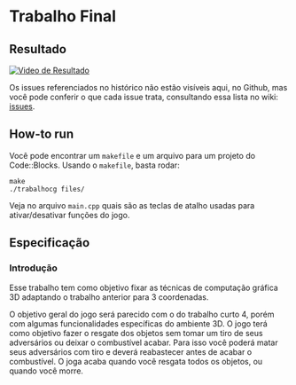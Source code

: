# **Trabalho Final**

## Resultado

[![Video de Resultado](http://i.imgur.com/NZOGiQS.png)](https://youtu.be/Hj6N9eORpkY)

Os issues referenciados no histórico não estão visíveis aqui, no Github, mas você pode conferir o que cada issue trata, consultando essa lista no wiki: [issues](https://github.com/rodrigoberriel/computacao-grafica-2015-2/wiki/Issues).

## How-to run

Você pode encontrar um `makefile` e um arquivo para um projeto do Code::Blocks. Usando o `makefile`, basta rodar:

    make
    ./trabalhocg files/

Veja no arquivo `main.cpp` quais são as teclas de atalho usadas para ativar/desativar funções do jogo.

## Especificação

### Introdução
Esse trabalho tem como objetivo fixar as técnicas de computação gráfica 3D adaptando o trabalho anterior
para 3 coordenadas.

O objetivo geral do jogo será parecido com o do trabalho curto 4, porém com algumas funcionalidades
específicas do ambiente 3D. O jogo terá como objetivo fazer o resgate dos objetos sem tomar um tiro de
seus adversários ou deixar o combustível acabar. Para isso você poderá matar seus adversários com tiro e
deverá reabastecer antes de acabar o combustível. O joga acaba quando você resgata todos os objetos, ou
quando você morre.

O aluno deverá implementar um programa que transforme o trabalho curto 4 em 3D. O trabalho deverá ser
implementado em C++ (ou C) usando as bibliotecas gráficas OpenGL e GLUT (freeglut)..

### Especificação das Funcionalidades

Ao rodar, o programa deverá ler, de um arquivo de configurações (denominado “config.xml”), as
configurações necessárias para suas tarefas. O arquivo de configurações deverá estar no formato xml e
será fornecido juntamente com a especificação do trabalho. A localização do arquivo “config.xml” será
fornecida pela linha de comando ao chamar o programa. Por exemplo, se o arquivo estiver dentro de uma
pasta chamada “Test1” localizada na raiz, basta chamar o programa com “/Test1/” como argumento. As
informações contidas nesse arquivo servirão para ler o arquivo input contendo as informações da arena.
Esse trabalho utilizará as tags já especificadas nos trabalhos anteriores.

Após ler as informações do arquivo de configurações, o programa deverá carregar os elementos da arena
do arquivo do tipo input respectivo e um helicóptero verde ao invés de um círculo verde, helicópteros
vermelhos ao invés de círculos vermelhos, esferas azuis, ou outros objetos a seu gosto, ao invés dos
círculos azuis, e um retângulo cinza. A janela de visualização deverá ter 500x500 pixels.

##### Arena

Assim como no trabalho curto 4, o programa deverá criar uma arena virtual, porém desta vez em 3D. O
plano x e y terá informações idênticas às lidas do arquivo "input" (assim como os trabalhos anteriores). A
altura da arena, z, deverá ser 5 vezes a altura do helicóptero (a ser definido adiante).

##### Helicóptero
O helicóptero deverá ter os mesmos componentes dos trabalhos anteriores (base, hélice e canhão). Utilize
a criatividade para construir o helicóptero! Ele continuará sendo delimitado pelo círculo definido no
”input”, porém agora ao invés de ser envolvido por um círculo, ele será envolvido por uma esfera de raio
igual ao do círculo. Portanto, o helicóptero deverá estar contido nessa esfera. Perceba que essa esfera é
“virtual”, ela serve apenas para calcular a colisão e não deve ser mostrado na tela. A hélice deverá girar
seguindo os mesmos princípios dos trabalhos anteriores. O canhão também deverá seguir os mesmos
princípios dos trabalhos anteriores, porém ele poderá se mover em 3D. Isto é, ele poderá ir de -45° a
+45°, de um lado para o outro, e de 0° a -45°, horizontal para baixo, do helicóptero. Mexer o mouse na
vertical para cima, move o canhão para cima. Mexer o mouse na vertical para baixo, move o canhão para
baixo. Mexer o mouse na horizontal para esquerda, gira o canhão no sentido anti-horário quando visto de
cima. Mexer o mouse na horizontal para direita, gira o canhão no sentido horário quando visto de cima. O
botão esquerdo faz o tanque atirar.

##### Pousar e Decolar
Utilize agora as teclas “+” e “-” para subir e descer o helicóptero respectivamente. Ao encostar no chão o
helicóptero passará para o estado pousado e ao sair do chão passará para o estado voando.

##### Helicópteros Inimigos
Cada helicóptero adversário deverá ficar se movendo aleatoriamente (algoritmo de livre escolha do aluno,
e pode ser o mesmo do trabalho anterior) e de tempos em tempos (utilizar o parâmetro “freqTiro”) apontar
para a direção do jogador e atirar. Cada helicóptero inimigo deverá ser inicializado em uma altura de voo
diferente do outro (aleatória e de escolha do aluno).

##### Aparência do Jogo
Deverão ser utilizados os conceitos de iluminação e textura. O jogo deverá conter pelo menos 2 modelos
diferentes de luz (pontual, direcional ou spot). As paredes, o chão e o teto da arena deverão ser
texturizados, assim como o corpo do helicóptero. O aluno está livre para escolher as texturas e também
poderá utilizar luzes adicionais. Usa a criatividade!

##### Reabastecimento
O reabastecimento deverá seguir os conceitos do trabalho anterior.

##### Resgate de Objetos
Os objetos para resgate deverão estar posicionados estaticamente no chão da arena. Para resgatar os
objetos, basta verificar se a esfera “virtual” representando o jogador está tocando a esfera “virtual”
representando o objeto a ser resgatado.

##### Câmeras
O jogo deverá implementar 3 tipos de visões que poderão ser trocadas com os botões numéricos do
teclado (1, 2 e 3). O botão 1 (opção padrão) deverá acionar uma câmera perspectiva posicionada no
cockpit do helicóptero e olhando para frente (up apontando para o teto). O botão 2 deverá acionar uma
câmera perspectiva posicionada em cima do canhão e olhando na direção do canhão (up apontando para o
teto). O botão 3 deverá acionar uma câmera perspectiva posicionada inicialmente atrás do helicóptero (a
uma distância grande suficiente para ver todo o helicóptero por uma terceira pessoa) e a uma altura
superior à do helicóptero, e olhando para o centro do helicóptero (up apontando para o teto). Essa última
câmera poderá ser rotacionada em torno do helicóptero quando pressionado o botão direito do mouse (-
180° a +180° de um lado para o outro e -90° a +90° de cima para baixo).

##### Bônus 1
Implementar uma visão permanente do cockpit do helicóptero. Utilizar uma janela com 200 pixels a mais
em y para mostrar a visão do cockpit constantemente durante o jogo. É necessário dividir o viewport!

##### Bônus 2
Mapa de posição, sua, dos seus adversários e dos objetos a serem resgatados. Utilizar uma câmera
ortogonal para desenhar um mini mapa da arena descrevendo a sua posição (verde), a posição dos
adversários (vermelho), e dos objetos a serem resgatados (azul). O chão desse mapa deve ser transparente
para não ofuscar a visão original do jogo. Utilizar o mesmo conceito da impressão de texto no canto da
tela. O mapa deve ficar fixo no canto inferior direito e ocupar 1/4 da largura da janela

**OBSERVAÇÔES**: O aluno poderá incluir parâmetros adicionais para facilitar a apresentação do trabalho.
Por exemplo, o aluno pode criar uma tecla para habilitar e desabilitar uma determinada funcionalidade,
para mostrar que ela funciona. O aluno deverá utilizar os mesmos conceitos já exigidos nos trabalhos
anteriores. Arquivos exemplo serão distribuídos juntamente com essa especificação.

### Pontuação
O trabalho será pontuado conforme a tabela dada na última folha desse documento e resumida abaixo.
Bugs serão descontados caso a caso. Observe que existem duas funções bônus no trabalho, ou seja, 2
pontos extras. Os pontos dessas questões bônus serão utilizados para completar a nota desse trabalho, da
prova, ou dos trabalhos curtos que não tenham atingido a nota máxima 10.

### Funcionalidades
- **Base do jogo**: 3,0 pontos
- **Helicóptero 3D**: 2,0 pontos
- **Aparência do jogo (iluminação e textura)**: 2,0 pontos
- **Câmeras**: 3,0 pontos
- **Bônus 1**: 1,0 ponto
- **Bônus 2**: 1,0 ponto
